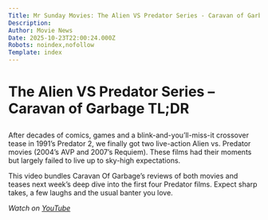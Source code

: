 ```yaml
---
Title: Mr Sunday Movies: The Alien VS Predator Series - Caravan of Garbage
Description: 
Author: Movie News
Date: 2025-10-23T22:00:24.000Z
Robots: noindex,nofollow
Template: index
---
```

<h1>
  
  
  The Alien VS Predator Series – Caravan of Garbage TL;DR
</h1>

<p>After decades of comics, games and a blink-and-you’ll-miss-it crossover tease in 1991’s Predator 2, we finally got two live-action Alien vs. Predator movies (2004’s AVP and 2007’s Requiem). These films had their moments but largely failed to live up to sky-high expectations.</p>

<p>This video bundles Caravan Of Garbage’s reviews of both movies and teases next week’s deep dive into the first four Predator films. Expect sharp takes, a few laughs and the usual banter you love.</p>

<p><em>Watch on <a href="https://www.youtube.com/watch?v=A03YAZhO26E" rel="noopener noreferrer">YouTube</a></em></p>


